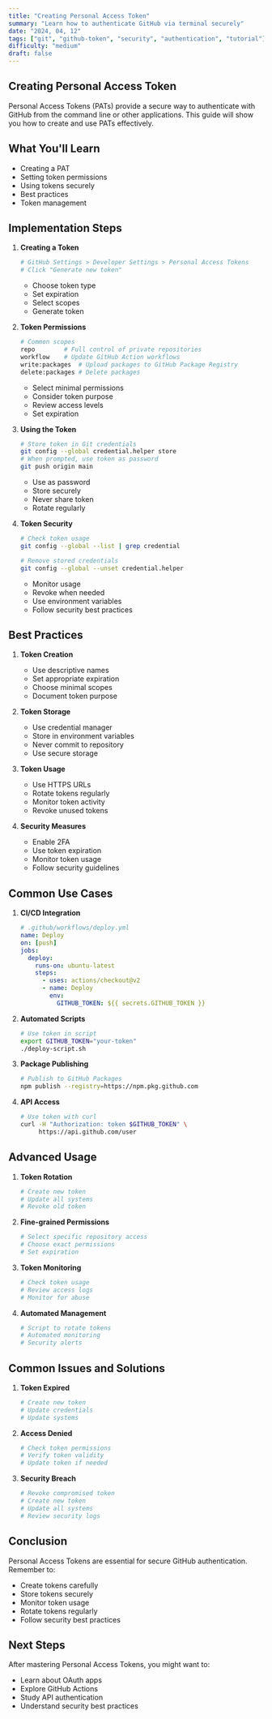 ```yaml
---
title: "Creating Personal Access Token"
summary: "Learn how to authenticate GitHub via terminal securely"
date: "2024, 04, 12"
tags: ["git", "github-token", "security", "authentication", "tutorial"]
difficulty: "medium"
draft: false
---
```


## Creating Personal Access Token

Personal Access Tokens (PATs) provide a secure way to authenticate with GitHub from the command line or other applications. This guide will show you how to create and use PATs effectively.

## What You'll Learn

- Creating a PAT
- Setting token permissions
- Using tokens securely
- Best practices
- Token management

## Implementation Steps

1. **Creating a Token**

   ```bash
   # GitHub Settings > Developer Settings > Personal Access Tokens
   # Click "Generate new token"
   ```

   - Choose token type
   - Set expiration
   - Select scopes
   - Generate token

2. **Token Permissions**

   ```bash
   # Common scopes
   repo        # Full control of private repositories
   workflow    # Update GitHub Action workflows
   write:packages  # Upload packages to GitHub Package Registry
   delete:packages # Delete packages
   ```

   - Select minimal permissions
   - Consider token purpose
   - Review access levels
   - Set expiration

3. **Using the Token**

   ```bash
   # Store token in Git credentials
   git config --global credential.helper store
   # When prompted, use token as password
   git push origin main
   ```

   - Use as password
   - Store securely
   - Never share token
   - Rotate regularly

4. **Token Security**

   ```bash
   # Check token usage
   git config --global --list | grep credential

   # Remove stored credentials
   git config --global --unset credential.helper
   ```

   - Monitor usage
   - Revoke when needed
   - Use environment variables
   - Follow security best practices

## Best Practices

1. **Token Creation**

   - Use descriptive names
   - Set appropriate expiration
   - Choose minimal scopes
   - Document token purpose

2. **Token Storage**

   - Use credential manager
   - Store in environment variables
   - Never commit to repository
   - Use secure storage

3. **Token Usage**

   - Use HTTPS URLs
   - Rotate tokens regularly
   - Monitor token activity
   - Revoke unused tokens

4. **Security Measures**

   - Enable 2FA
   - Use token expiration
   - Monitor token usage
   - Follow security guidelines

## Common Use Cases

1. **CI/CD Integration**

   ```yaml
   # .github/workflows/deploy.yml
   name: Deploy
   on: [push]
   jobs:
     deploy:
       runs-on: ubuntu-latest
       steps:
         - uses: actions/checkout@v2
         - name: Deploy
           env:
             GITHUB_TOKEN: ${{ secrets.GITHUB_TOKEN }}
   ```

2. **Automated Scripts**

   ```bash
   # Use token in script
   export GITHUB_TOKEN="your-token"
   ./deploy-script.sh
   ```

3. **Package Publishing**

   ```bash
   # Publish to GitHub Packages
   npm publish --registry=https://npm.pkg.github.com
   ```

4. **API Access**

   ```bash
   # Use token with curl
   curl -H "Authorization: token $GITHUB_TOKEN" \
        https://api.github.com/user
   ```

## Advanced Usage

1. **Token Rotation**

   ```bash
   # Create new token
   # Update all systems
   # Revoke old token
   ```

2. **Fine-grained Permissions**

   ```bash
   # Select specific repository access
   # Choose exact permissions
   # Set expiration
   ```

3. **Token Monitoring**

   ```bash
   # Check token usage
   # Review access logs
   # Monitor for abuse
   ```

4. **Automated Management**

   ```bash
   # Script to rotate tokens
   # Automated monitoring
   # Security alerts
   ```

## Common Issues and Solutions

1. **Token Expired**

   ```bash
   # Create new token
   # Update credentials
   # Update systems
   ```

2. **Access Denied**

   ```bash
   # Check token permissions
   # Verify token validity
   # Update token if needed
   ```

3. **Security Breach**

   ```bash
   # Revoke compromised token
   # Create new token
   # Update all systems
   # Review security logs
   ```

## Conclusion

Personal Access Tokens are essential for secure GitHub authentication. Remember to:

- Create tokens carefully
- Store tokens securely
- Monitor token usage
- Rotate tokens regularly
- Follow security best practices

## Next Steps

After mastering Personal Access Tokens, you might want to:

- Learn about OAuth apps
- Explore GitHub Actions
- Study API authentication
- Understand security best practices
